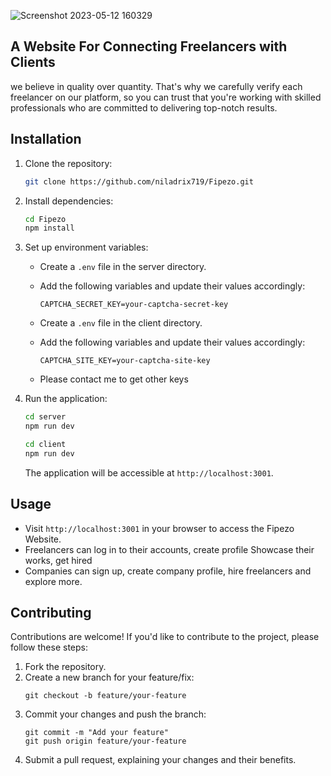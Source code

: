 ![Screenshot 2023-05-12 160329](https://github.com/niladrix719/Fipezo/assets/91966855/5b87479a-6952-4eb8-8d27-7f0ed09762f0)

## A Website For Connecting Freelancers with Clients

we believe in quality over quantity. That's why we carefully verify each freelancer on our platform, so you can trust that you're working with skilled professionals who are committed to delivering top-notch results.

## Installation

1. Clone the repository:

   ```bash
   git clone https://github.com/niladrix719/Fipezo.git
   ```

2. Install dependencies:

   ```bash
   cd Fipezo
   npm install
   ```

3. Set up environment variables:

   - Create a `.env` file in the server directory.
   - Add the following variables and update their values accordingly:

     ```plaintext
     CAPTCHA_SECRET_KEY=your-captcha-secret-key
     ```
   - Create a `.env` file in the client directory.
   - Add the following variables and update their values accordingly:

     ```plaintext
     CAPTCHA_SITE_KEY=your-captcha-site-key
     ```
   - Please contact me to get other keys  

4. Run the application:

   ```bash
   cd server
   npm run dev
   ```

   ```bash
   cd client
   npm run dev
   ```

   The application will be accessible at `http://localhost:3001`.

## Usage

- Visit `http://localhost:3001` in your browser to access the Fipezo Website.
- Freelancers can log in to their accounts, create profile Showcase their works, get hired
- Companies can sign up, create company profile, hire freelancers and explore more.

## Contributing

Contributions are welcome! If you'd like to contribute to the project, please follow these steps:

1. Fork the repository.
2. Create a new branch for your feature/fix:
   ```plaintext
   git checkout -b feature/your-feature
   ```
3. Commit your changes and push the branch:
   ```plaintext
   git commit -m "Add your feature"
   git push origin feature/your-feature
   ```
4. Submit a pull request, explaining your changes and their benefits.